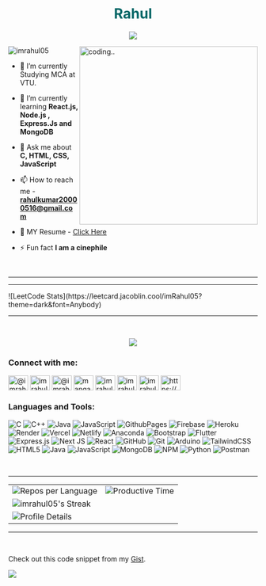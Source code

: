 <h1 align="center" style="color:#006666;">Rahul</h1>


<p align="center">
  <!-- Typing SVG by DenverCoder1 - https://github.com/DenverCoder1/readme-typing-svg -->
    <img src="https://readme-typing-svg.demolab.com/?lines=Frontend%20web%20and%20app%20developer;Student;Smart%20India%20Hackathon%202023%20Winner;Always%20learning%20new%20things&font=Fira%20Code&center=true&width=440&height=45&color=00b8e6&vCenter=true&pause=1000&size=22" /></a>
</p>

<img align="right" alt="coding.."  width="360"  src="https://media1.giphy.com/media/v1.Y2lkPTc5MGI3NjExd2NjeWVzOXIwd2I2N3ZuN2kwd3AxZXU4eDNydTNtbWoyaDJieHFjaSZlcD12MV9pbnRlcm5hbF9naWZfYnlfaWQmY3Q9Zw/qgQUggAC3Pfv687qPC/giphy.gif">

<p align="left"> <img src="https://komarev.com/ghpvc/?username=imrahul05&label=Profile%20views&color=0e75b6&style=flat" alt="imrahul05" /> </p>


- 🔭 I’m currently Studying MCA at VTU.

- 🌱 I’m currently learning **React.js, Node.js , Express.Js and MongoDB**

- 💬 Ask me about **C, HTML, CSS, JavaScript**

- 📫 How to reach me - **rahulkumar20000516@gmail.com**

- 📄 MY Resume - [Click Here](https://imrahul05.vercel.app/resume)

- ⚡ Fun fact **I am a cinephile**

<br> 
<hr>
<div align="center">


  <div id="spotify" style="display:none;">
    <a href="https://spotify-github-profile.kittinanx.com/api/view?uid=31boxxh5vf6xukmykb56zdes6utm&redirect=true">
      <img src="https://spotify-github-profile.kittinanx.com/api/view?uid=31boxxh5vf6xukmykb56zdes6utm&cover_image=false&theme=default&show_offline=false&background_color=121212&interchange=false&bar_color=166a2f&bar_color_cover=true" width="350">
    </a>
  </div>

  <div id="devcard" style="display:none;">
    <img src="https://api.daily.dev/devcards/v2/fTT8B7AGEhSjeRNLKq65N.png?type=default&r=8hs" width="350">
   



  </div>
</div>
<hr>
![LeetCode Stats](https://leetcard.jacoblin.cool/imRahul05?theme=dark&font=Anybody)

<hr>

&nbsp;<div align="center">
 ![](https://github-profile-trophy.vercel.app/?username=imrahul05&theme=tokyonight&no-frame=true&no-bg=false&margin-w=4)
</div>



<h3 align="left">Connect with me:</h3>
<p align="left">
<a href="https://twitter.com/@imrahul__05" target="blank"><img align="center" src="https://raw.githubusercontent.com/rahuldkjain/github-profile-readme-generator/master/src/images/icons/Social/twitter.svg" alt="@imrahul__05" height="30" width="40" /></a>
<a href="https://linkedin.com/in/imrahul05" target="blank"><img align="center" src="https://raw.githubusercontent.com/rahuldkjain/github-profile-readme-generator/master/src/images/icons/Social/linked-in-alt.svg" alt="imrahul05" height="30" width="40" /></a>
<a href="https://instagram.com/@imrahul2516" target="blank"><img align="center" src="https://raw.githubusercontent.com/rahuldkjain/github-profile-readme-generator/master/src/images/icons/Social/instagram.svg" alt="@imrahul2516" height="30" width="40" /></a>
<a href="https://www.youtube.com/c/mangaamaze - joyboy" target="blank"><img align="center" src="https://raw.githubusercontent.com/rahuldkjain/github-profile-readme-generator/master/src/images/icons/Social/youtube.svg" alt="mangaamaze - joyboy" height="30" width="40" /></a>
<a href="https://www.hackerrank.com/imrahul05" target="blank"><img align="center" src="https://raw.githubusercontent.com/rahuldkjain/github-profile-readme-generator/master/src/images/icons/Social/hackerrank.svg" alt="imrahul05" height="30" width="40" /></a>
<a href="https://www.leetcode.com/imrahul05" target="blank"><img align="center" src="https://raw.githubusercontent.com/rahuldkjain/github-profile-readme-generator/master/src/images/icons/Social/leet-code.svg" alt="imrahul05" height="30" width="40" /></a>
<a href="https://www.hackerearth.com/imrahul05" target="blank"><img align="center" src="https://raw.githubusercontent.com/rahuldkjain/github-profile-readme-generator/master/src/images/icons/Social/hackerearth.svg" alt="imrahul05" height="30" width="40" /></a>
<a href="https://discord.gg/https://discord.com/invite/redhaired4387" target="blank"><img align="center" src="https://raw.githubusercontent.com/rahuldkjain/github-profile-readme-generator/master/src/images/icons/Social/discord.svg" alt="https://discord.com/invite/redhaired4387" height="30" width="40" /></a>
</p>

<h3 align="left">Languages and Tools:</h3>

![C](https://img.shields.io/badge/c-%2300599C.svg?style=for-the-badge&logo=c&logoColor=white) ![C++](https://img.shields.io/badge/c++-%2300599C.svg?style=for-the-badge&logo=c%2B%2B&logoColor=white) ![Java](https://img.shields.io/badge/java-%23ED8B00.svg?style=for-the-badge&logo=openjdk&logoColor=white) ![JavaScript](https://img.shields.io/badge/javascript-%23323330.svg?style=for-the-badge&logo=javascript&logoColor=%23F7DF1E) ![GithubPages](https://img.shields.io/badge/github%20pages-121013?style=for-the-badge&logo=github&logoColor=white) ![Firebase](https://img.shields.io/badge/firebase-%23039BE5.svg?style=for-the-badge&logo=firebase) ![Heroku](https://img.shields.io/badge/heroku-%23430098.svg?style=for-the-badge&logo=heroku&logoColor=white) ![Render](https://img.shields.io/badge/Render-%46E3B7.svg?style=for-the-badge&logo=render&logoColor=white) ![Vercel](https://img.shields.io/badge/vercel-%23000000.svg?style=for-the-badge&logo=vercel&logoColor=white) ![Netlify](https://img.shields.io/badge/netlify-%23000000.svg?style=for-the-badge&logo=netlify&logoColor=#00C7B7) ![Anaconda](https://img.shields.io/badge/Anaconda-%2344A833.svg?style=for-the-badge&logo=anaconda&logoColor=white) ![Bootstrap](https://img.shields.io/badge/bootstrap-%238511FA.svg?style=for-the-badge&logo=bootstrap&logoColor=white) ![Flutter](https://img.shields.io/badge/Flutter-%2302569B.svg?style=for-the-badge&logo=Flutter&logoColor=white) ![Express.js](https://img.shields.io/badge/express.js-%23404d59.svg?style=for-the-badge&logo=express&logoColor=%2361DAFB) ![Next JS](https://img.shields.io/badge/Next-black?style=for-the-badge&logo=next.js&logoColor=white) ![React](https://img.shields.io/badge/react-%2320232a.svg?style=for-the-badge&logo=react&logoColor=%2361DAFB) ![GitHub](https://img.shields.io/badge/github-%23121011.svg?style=for-the-badge&logo=github&logoColor=white) ![Git](https://img.shields.io/badge/git-%23F05033.svg?style=for-the-badge&logo=git&logoColor=white) ![Arduino](https://img.shields.io/badge/-Arduino-00979D?style=for-the-badge&logo=Arduino&logoColor=white) ![TailwindCSS](https://img.shields.io/badge/tailwindcss-%2338B2AC.svg?style=for-the-badge&logo=tailwind-css&logoColor=white) ![HTML5](https://img.shields.io/badge/html5-%23E34F26.svg?style=for-the-badge&logo=html5&logoColor=white) ![Java](https://img.shields.io/badge/java-%23ED8B00.svg?style=for-the-badge&logo=openjdk&logoColor=white) ![JavaScript](https://img.shields.io/badge/javascript-%23323330.svg?style=for-the-badge&logo=javascript&logoColor=%23F7DF1E) ![MongoDB](https://img.shields.io/badge/MongoDB-%234ea94b.svg?style=for-the-badge&logo=mongodb&logoColor=white) ![NPM](https://img.shields.io/badge/NPM-%23CB3837.svg?style=for-the-badge&logo=npm&logoColor=white) ![Python](https://img.shields.io/badge/python-3670A0?style=for-the-badge&logo=python&logoColor=ffdd54)
![Postman](https://img.shields.io/badge/Postman-FF6C37?style=for-the-badge&logo=postman&logoColor=white)



<br><hr>
<table>
  <tr>
    <!-- Repositories per Language -->
    <td>
      <img src="http://github-profile-summary-cards.vercel.app/api/cards/repos-per-language?username=imrahul05&theme=github_dark" alt="Repos per Language">
    </td>
    <!-- Productive Time -->
    <td>
      <img src="http://github-profile-summary-cards.vercel.app/api/cards/productive-time?username=imrahul05&theme=github_dark&utcOffset=8" alt="Productive Time">
    </td>
  </tr>
  <tr>
    <!-- Streak Stats -->
    <td colspan="2">
      <img src="https://github-readme-streak-stats.herokuapp.com/?user=imrahul05&theme=tokyonight&hide_border=true" alt="imrahul05's Streak">
    </td>
  </tr>
  <tr>
    <!-- Profile Details -->
    <td colspan="2">
      <img src="http://github-profile-summary-cards.vercel.app/api/cards/profile-details?username=imrahul05&theme=github_dark" alt="Profile Details">
    </td>
  </tr>


  
</table>


<hr>
<br>


Check out this code snippet from my [Gist](https://gist.github.com/imRahul05/508417aff9ad76f4ae969255fa143c52).

![](https://leetcard.imrahul05/leetcode?site=cn)






